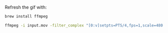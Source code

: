 Refresh the gif with:

```bash
brew install ffmpeg

ffmpeg -i input.mov -filter_complex "[0:v]setpts=PTS/4,fps=1,scale=480:-1,split[s1][s2];[s1]palettegen[p];[s2][p]paletteuse" -t 40 output.gif
```